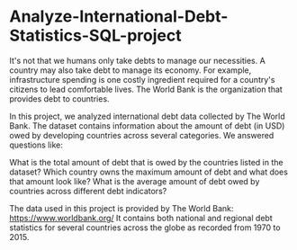 # Analyze-International-Debt-Statistics-SQL-project

It's not that we humans only take debts to manage our necessities. A country may also take debt to manage its economy. For example, infrastructure spending is one costly ingredient required for a country's citizens to lead comfortable lives. The World Bank is the organization that provides debt to countries.

In this project, we analyzed international debt data collected by The World Bank. The dataset contains information about the amount of debt (in USD) owed by developing countries across several categories. We answered questions like:

What is the total amount of debt that is owed by the countries listed in the dataset?
Which country owns the maximum amount of debt and what does that amount look like?
What is the average amount of debt owed by countries across different debt indicators?

The data used in this project is provided by The World Bank: https://www.worldbank.org/
It contains both national and regional debt statistics for several countries across the globe as recorded from 1970 to 2015.
